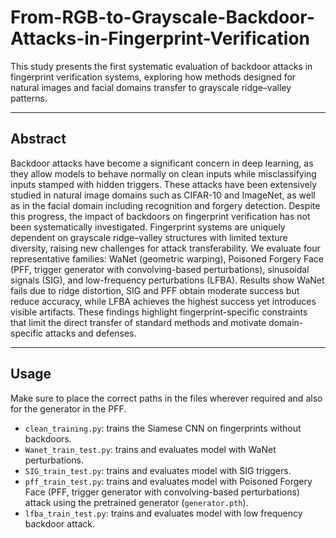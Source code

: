 # From-RGB-to-Grayscale-Backdoor-Attacks-in-Fingerprint-Verification

This study presents the first systematic evaluation of backdoor attacks in fingerprint verification systems, exploring how methods designed for natural images and facial domains transfer to grayscale ridge–valley patterns.  

---

## Abstract  
Backdoor attacks have become a significant concern in deep learning, as they allow models to behave normally on clean inputs while misclassifying inputs stamped with hidden triggers. These attacks have been extensively studied in natural image domains such as CIFAR-10 and ImageNet, as well as in the facial domain including recognition and forgery detection. Despite this progress, the impact of backdoors on fingerprint verification has not been systematically investigated. Fingerprint systems are uniquely dependent on grayscale ridge–valley structures with limited texture diversity, raising new challenges for attack transferability. We evaluate four representative families: WaNet (geometric warping), Poisoned Forgery Face (PFF, trigger generator with convolving-based perturbations), sinusoidal signals (SIG), and low-frequency perturbations (LFBA). Results show WaNet fails due to ridge distortion, SIG and PFF obtain moderate success but reduce accuracy, while LFBA achieves the highest success yet introduces visible artifacts. These findings highlight fingerprint-specific constraints that limit the direct transfer of standard methods and motivate domain-specific attacks and defenses.  

---
## Usage
Make sure to place the correct paths in the files wherever required and also for the generator in the PFF.
- `clean_training.py`: trains the Siamese CNN on fingerprints without backdoors.
- `Wanet_train_test.py`: trains and evaluates model with WaNet perturbations.
- `SIG_train_test.py`: trains and evaluates model with SIG triggers.
- `pff_train_test.py`: trains and evaluates model with Poisoned Forgery Face (PFF, trigger generator with convolving-based perturbations) attack using the pretrained generator (`generator.pth`).
- `lfba_train_test.py`: trains and evaluates model with low frequency backdoor attack.
  
